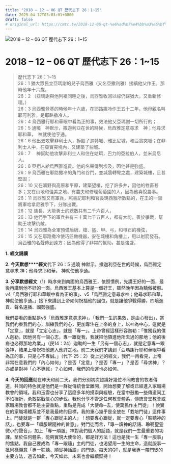 ```yaml
---
title: "2018 – 12 – 06 QT 歷代志下 26：1~15"
date: 2025-04-12T03:03:01+0800
draft: false
# original_url: https://cmtc.tw/2018-12-06-qt-%e6%ad%b7%e4%bb%a3%e5%bf%97%e4%b8%8b-26%ef%bc%9a115
---
```


![2018 – 12 – 06 QT 歷代志下 26：1\~15](/images/qt.jpg   "2018 – 12 – 06 QT 歷代志下 26：1\~15")

# 2018 – 12 – 06 QT 歷代志下 26：1\~15

> 歷代志下 26：1\~15  
> 26：1 猶大眾民立亞瑪謝的兒子烏西雅（又名亞撒利雅）接續他父作王，那時他年十六歲。  
> 26：2 （亞瑪謝與他列祖同睡之後，烏西雅收回以祿仍歸猶大，又重新修理。）  
> 26：3 烏西雅登基的時候年十六歲，在耶路撒冷作王五十二年。他母親名叫耶可利雅，是耶路撒冷人。  
> 26：4 烏西雅行耶和華眼中看為正的事，效法他父亞瑪謝一切所行的；  
> 26：5 通曉　神默示，撒迦利亞在世的時候，烏西雅定意尋求　神；他尋求耶和華，　神就使他亨通。  
> 26：6 他出去攻擊非利士人，拆毀了迦特城、雅比尼城，和亞實突城；在非利士人中，在亞實突境內，又建築了些城。  
> 26：7 　神幫助他攻擊非利士人和住在姑珥，巴力的亞拉伯人，並米烏尼人。  
> 26：8 亞捫人給烏西雅進貢。他的名聲傳到埃及，因他甚是強盛。  
> 26：9 烏西雅在耶路撒冷的角門和谷門，並城牆轉彎之處，建築城樓，且甚堅固；  
> 26：10 又在曠野與高原和平原，建築望樓，挖了許多井，因他的牲畜甚多；又在山地和佳美之地，有農夫和修理葡萄園的人，因為他喜悅農事。  
> 26：11 烏西雅又有軍兵，照書記耶利和官長瑪西雅所數點的，在王的一個將軍哈拿尼雅手下，分隊出戰。  
> 26：12 族長、大能勇士的總數共有二千六百人，  
> 26：13 他們手下的軍兵共有三十萬七千五百人，都有大能，善於爭戰，幫助王攻擊仇敵。  
> 26：14 烏西雅為全軍預備盾牌、槍、盔、甲、弓，和甩石的機弦，  
> 26：15 又在耶路撒冷使巧匠做機器，安在城樓和角樓上，用以射箭發石。烏西雅的名聲傳到遠方；因為他得了非常的幫助，甚是強盛。

**1.** **經文誦讀**

**2. 今天默想****經文**代下 26：5 通曉 神默示，撒迦利亞在世的時候，烏西雅定意尋求 神；他尋求耶和華， 神就使他亨通。

**3. 分享默想經文**（1）時序來到南國的烏西雅王，依照慣例，先講王好的一面，最後再講到他不好的一面。烏西雅王基本上算是一個好王，雖然晚年因為驕傲被懲。v4「烏西雅行耶和華眼中看為正的事」、v5「烏西雅定意尋求神；他尋求耶和華，神就使他亨通。」接下來講到上帝如何祝福他的國位，就是讓他爭戰得勝，四境進貢、聲名遠播、國勢強盛。

我們要看的重點是v5「烏西雅定意尋求神」。「我們一生的果效，是由心發出」，當我們約束我們的心，訓練我們的心，更加專注在上帝的身上，以神為中心，這就是「定意」，就是「立定心志」，就是「專一」。上帝曾經這樣形容迦勒：「惟獨我的僕人迦勒，因他另有一個心志，專一跟從我，我就把他領進他所去過的那地；他的後裔也必得那地為業。」（民14：24）迦勒的一生「另有一個心志」，就是定意專一跟從神，結果上帝祝福他進入應許之地。前二天我們才講到「亞瑪謝行耶和華眼中看為正的事，只是心不專誠。」（代下 25：2）從上述的經文，我們一再看見，上帝非常在意我們的「內心如何」？是否「定意」？是否「專一」？是否「尋求神」？亦或是對神「心不專誠」？心如何，我們的命運也必如何。

**4. 今天的回應**就在昨天和前二天，我們分別初次認識好幾位不同教會的牧者傳道，共同的特色就是他們是一群從傳統會堂離開，開始想要了解或已經進入家職場教會的領域。我和玉雲也分享了這麼多年的摸索與經驗，在當中鼓勵一些傳道同工不怕挫折，勇敢挑戰信心的步伐。我也分享不管是任何教會體系，傳統會堂教會或家職場教會都不是主要重點，重點是完成「大使命─去，使萬民作主門徒」！說實在的家職場體系並不是我最終的目標，我的重心幾乎是全放在「栽培門徒」這件事上。門徒就是一群「專心跟從主的人」！想要專心跟從，就一定要專心「聆聽神的話」，也要專一「順服跟隨神的旨意」。對門徒而言，「專一讀神的話語、聆聽聖靈微小的聲音」，加上「專一順服」神對我們個人的話語，就是我們一生最重要的功課。至於任何體系，能夠實現大使命的，都是好方法！這也是我一生「專一服事」的焦點。我自己要成為「專一跟隨」主的門徒，也渴望用一生的生命，造就服事一批同樣願意「專一聆聽、順從神話語」的門徒。每天的QT，就是我專一帶門徒的主要方法，過去如此，今天如此，未來也會繼續堅持！